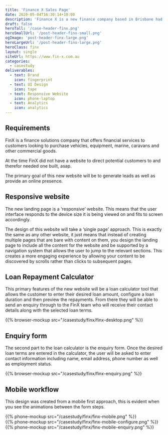 ```yaml
---
title: 'Finance X Sales Page'
date: 2020-05-04T16:30:14+10:00
description: 'Finance X is a new finance company based in Brisbane had all their merch labelled with their domain but no website! This popup site was created in a weekend to help them start taking traffic and capturing finance enquiries.'
draft: false
heroTall: '/case-header-finx.png'
heroSmallUrl: '/post-header-finx-small.png'
ogImage: 'post-header-finx-large.png'
heroLargeUrl: '/post-header-finx-large.png'
heroClass: finx
layout: single
siteUrl: https://www.fin-x.com.au
categories:
  - casestudy
deliverables:
  - text: Brand
    icon: fingerprint
  - text: UI Design
    icon: tape
  - text: Responsive Website
    icon: phone-laptop
  - text: Analytics
    icon: analytics
---
```


## Requirements

FinX is a finance solutions company that offers financial services to customers looking to purchase vehicles, equipment, marine, caravans and other commercial goods.

At the time FinX did not have a website to direct potential customers to and therefor needed one built, asap. 

The primary goal of this new website will be to generate leads as well as provide an online presence.

## Responsive website

The new landing page is a ‘responsive’ website. This means that the user interface responds to the device size it is being viewed on and fits to screen accordingly.

The design of this website will take a ‘single page’ approach. This is exactly the same as any other website, it just means that instead of creating multiple pages that are bare with content on them, you design the landing page to include all the content for the website and be supported by a navigation system that allows the user to jump to the relevant sections. This creates a more engaging experience by allowing your content to be discovered by scrolls rather than clicks to subsequent pages.

## Loan Repayment Calculator

This primary features of the new website will be a loan calculator tool that allows the customer to enter their desired loan amount, configure a loan duration and then preview the repayments. From there they will be able to send an enquiry through to the FinX team who will receive their contact details along with the selected loan terms.

{{% browser-mockup src="/casestudy/finx/finx-desktop.png" %}}

## Enquiry form

The second part to the loan calculator is the enquiry form. Once the desired loan terms are entered in the calculator, the user will be asked to enter contact information including name, email address, phone number as well as employment status.

{{% browser-mockup src="/casestudy/finx/finx-enquiry.png" %}}

## Mobile workflow

This design was created from a mobile first approach, this is evident when you see the animations between the form steps.

<div class="phones">
<div class="phones__wrap">
<div class="phones__list">
  <div>
    {{% phone-mockup src="/casestudy/finx/finx-mobile.png" %}}
  </div>
  <div>
    {{% phone-mockup src="/casestudy/finx/finx-mobile-configure.png" %}}
  </div>
  <div>
    {{% phone-mockup src="/casestudy/finx/finx-mobile-enquiry.png" %}}
  </div>
</div>
</div>
</div>
